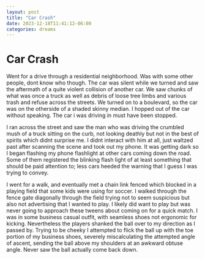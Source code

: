 ```yaml
---
layout: post
title: "Car Crash"
date: 2023-12-18T11:41:12-06:00
categories: dreams
---
```


# Car Crash

Went for a drive through a residential neighborhood. Was with some other people, dont know who though. The car was silent while we turned and saw the aftermath of a quite violent collision of another car. We saw chunks of what was once a truck as well as debris of loose tree limbs and various trash and refuse across the streets. We turned on to a boulevard, so the car was on the otherside of a shaded skinny median. I hopped out of the car without speaking. The car i was driving in must have been stopped.

I ran across the street and saw the man who was driving the crumbled mush of a truck sitting on the curb, not looking deathly but not in the best of spirits which didnt surprise me. I didnt interact with him at all, just waltzed past after scanning the scene and took out my phone. It was getting dark so I began flashing my phone flashlight at other cars coming down the road. Some of them registered the blinking flash light of at least something that should be paid attention to; less cars heeded the warning that I guess I was trying to convey.

I went for a walk, and eventually met a chain link fenced which blocked in a playing field that some kids were using for soccer. I walked through the fence gate diagonally through the field trying not to seem suspicious but also not advertising that I wanted to play. I likely did want to play but was never going to approach these tweens about coming on for a quick match. I was in some business casual outfit, with seamless shoes not ergonomic for kicking. Nevertheless the players shanked the ball over to my direction as I passed by. Trying to be cheeky I attempted to flick the ball up with the toe portion of my business shoes, severely miscalculating the attempted angle of ascent, sending the ball above my shoulders at an awkward obtuse angle. Never saw the ball actually come back down.
